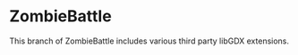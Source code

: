 # ZombieBattle

This branch of ZombieBattle includes various third party libGDX extensions.


[logo]:  https://github.com/bryan-wu/ZombieBattle/blob/dev1/libgdx_setting1.PNG "Settings part 1"



[logo]:  https://github.com/bryan-wu/ZombieBattle/blob/dev1/libgdx_setting2.png "Settings part 2"



[logo]:  https://github.com/bryan-wu/ZombieBattle/blob/dev1/libgdx%20setting%203.PNG "Settings part 3"
